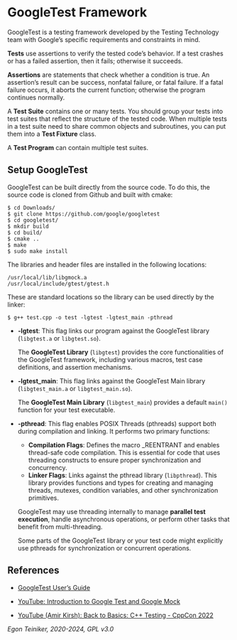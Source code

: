 # GoogleTest Framework

GoogleTest is a testing framework developed by the Testing Technology team with 
Google’s specific requirements and constraints in mind. 

**Tests** use assertions to verify the tested code’s behavior. If a test crashes 
or has a failed assertion, then it fails; otherwise it succeeds.

**Assertions** are statements that check whether a condition is true. An assertion’s 
result can be success, nonfatal failure, or fatal failure. If a fatal failure occurs, 
it aborts the current function; otherwise the program continues normally.

A **Test Suite** contains one or many tests. You should group your tests into test 
suites that reflect the structure of the tested code. When multiple tests in a test 
suite need to share common objects and subroutines, you can put them into 
a **Test Fixture** class.

A **Test Program** can contain multiple test suites.


## Setup GoogleTest

GoogleTest can be built directly from the source code. To do this, the source 
code is cloned from Github and built with cmake:

```
$ cd Downloads/
$ git clone https://github.com/google/googletest
$ cd googletest/
$ mkdir build
$ cd build/
$ cmake ..
$ make
$ sudo make install 
```

The libraries and header files are installed in the following locations:
```
/usr/local/lib/libgmock.a
/usr/local/include/gtest/gtest.h
```

These are standard locations so the library can be used directly by the linker:
```
$ g++ test.cpp -o test -lgtest -lgtest_main -pthread
```

* **-lgtest**: This flag links our program against the GoogleTest library 
    (`libgtest.a` or `libgtest.so`).

    The **GoogleTest Library** (`libgtest`) provides the core functionalities 
    of the GoogleTest framework, including various macros, test case 
    definitions, and assertion mechanisms.

* **-lgtest_main**: This flag links against the GoogleTest Main library 
    (`libgtest_main.a` or `libgtest_main.so`).

    The **GoogleTest Main Library** (`libgtest_main`) provides a default `main()` 
    function for your test executable.    

* **-pthread**: This flag enables POSIX Threads (pthreads) support both 
    during compilation and linking. It performs two primary functions:
    * **Compilation Flags**: Defines the macro _REENTRANT and enables 
        thread-safe code compilation. This is essential for code that 
        uses threading constructs to ensure proper synchronization and 
        concurrency.
    * **Linker Flags**: Links against the pthread library (`libpthread`). 
        This library provides functions and types for creating and managing 
        threads, mutexes, condition variables, and other synchronization 
        primitives.

    GoogleTest may use threading internally to manage **parallel test execution**,
    handle asynchronous operations, or perform other tasks that benefit from
    multi-threading.

    Some parts of the GoogleTest library or your test code might explicitly 
    use pthreads for synchronization or concurrent operations.

## References
* [GoogleTest User’s Guide](https://google.github.io/googletest/)

* [YouTube: Introduction to Google Test and Google Mock](https://youtu.be/N8a7IFPAPXs?si=zYIqGOk5jvBA_TX0)

* [YouTube (Amir Kirsh): Back to Basics: C++ Testing - CppCon 2022](https://youtu.be/SAM4rWaIvUQ?si=YJS6xIkRIOeYVy-b)

*Egon Teiniker, 2020-2024, GPL v3.0*